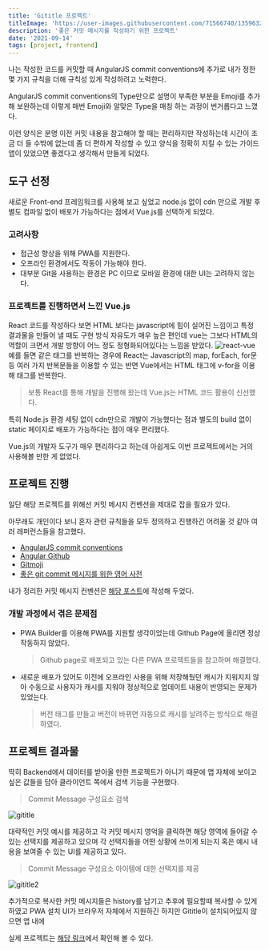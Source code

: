 ```yaml
---
title: 'Gititle 프로젝트'
titleImage: 'https://user-images.githubusercontent.com/71566740/135963287-e5c18f62-da16-4dda-98cb-1dd4a7c2b720.png'
description: '좋은 커밋 메시지를 작성하기 위한 프로젝트'
date: '2021-09-14'
tags: [project, frontend]
---
```


나는 작성한 코드를 커밋할 때 AngularJS commit conventions에 추가로 내가 정한 몇 가지 규칙을 더해 규칙성 있게 작성하려고 노력한다.

AngularJS commit conventions의 Type만으로 설명이 부족한 부분을 Emoji를 추가해 보완하는데 이렇게 매번 Emoji와 알맞은 Type을 매칭 하는 과정이 번거롭다고 느꼈다.

이런 양식은 분명 이전 커밋 내용을 참고해야 할 때는 편리하지만 작성하는데 시간이 조금 더 들 수밖에 없는데 좀 더 편하게 작성할 수 있고 양식을 정확히 지킬 수 있는 가이드 앱이 있었으면 좋겠다고 생각해서 만들게 되었다.

## 도구 선정

새로운 Front-end 프레임워크를 사용해 보고 싶었고 node.js 없이 cdn 만으로 개발 후 별도 컴파일 없이 배포가 가능하다는 점에서 Vue.js를 선택하게 되었다.

### 고려사항

- 접근성 향상을 위해 PWA를 지원한다.
- 오프라인 환경에서도 작동이 가능해야 한다.
- 대부분 Git을 사용하는 환경은 PC 이므로 모바일 환경에 대한 UI는 고려하지 않는다.

### 프로젝트를 진행하면서 느낀 Vue.js

React 코드를 작성하다 보면 HTML 보다는 javascript에 힘이 실어진 느낌이고 특정 결과물을 만들어 낼 때도 구현 방식 자유도가 매우 높은 편인데 vue는 그보다 HTML의 역할이 크면서 개발 방향이 어느 정도 정형화되어있다는 느낌을 받았다.
![react-vue](https://github.com/HyeokjaeLee/hyeokjaelee.github.io/assets/71566740/116b4b96-f807-456f-b08e-62151aba89ea)
예를 들면 같은 태그를 반복하는 경우에 React는 Javascript의 map, forEach, for문등 여러 가지 반복문들을 이용할 수 있는 반면 Vue에서는 HTML 태그에 v-for을 이용해 태그를 반복한다.

> 보통 React를 통해 개발을 진행해 왔는데 Vue.js는 HTML 코드 활용이 신선했다.

특히 Node.js 환경 세팅 없이 cdn만으로 개발이 가능했다는 점과 별도의 build 없이 static 페이지로 배포가 가능하다는 점이 매우 편리했다.

Vue.js의 개발자 도구가 매우 편리하다고 하는데 아쉽게도 이번 프로젝트에서는 거의 사용해볼 만한 게 없었다.

## 프로젝트 진행

일단 해당 프로젝트를 위해선 커밋 메시지 컨벤션을 제대로 잡을 필요가 있다.

아무래도 개인이다 보니 혼자 관련 규칙들을 모두 정의하고 진행하긴 어려울 것 같아 여러 레퍼런스들을 참고했다.

- [AngularJS commit conventions](https://docs.google.com/document/d/1QrDFcIiPjSLDn3EL15IJygNPiHORgU1_OOAqWjiDU5Y/edit)
- [Angular Github](https://github.com/angular/angular/blob/master/CONTRIBUTING.md#type)
- [Gitmoji](https://gitmoji.dev/)
- [좋은 git commit 메시지를 위한 영어 사전](https://blog.ull.im/engineering/2019/03/10/logs-on-git.html)

내가 정리한 커밋 메시지 컨벤션은 [해당 포스트](/good-commit-message)에 작성해 두었다.

### 개발 과정에서 겪은 문제점

- PWA Builder를 이용해 PWA를 지원할 생각이었는데 Github Page에 올리면 정상작동하지 않았다.
  > Github page로 배포되고 있는 다른 PWA 프로젝트들을 참고하며 해결했다.
- 새로운 배포가 있어도 이전에 오프라인 사용을 위해 저장해뒀던 캐시가 지워지지 않아 수동으로 사용자가 캐시를 지워야 정상적으로 업데이트 내용이 반영되는 문제가 있었는다.
  > 버전 태그를 만들고 버전이 바뀌면 자동으로 캐시를 날려주는 방식으로 해결하였다.

## 프로젝트 결과물

딱히 Backend에서 데이터를 받아올 만한 프로젝트가 아니기 때문에 앱 자체에 보이고 싶은 값들을 담아 클라이언트 쪽에서 검색 기능을 구현했다.

> Commit Message 구성요소 검색

![gititle](https://github.com/HyeokjaeLee/hyeokjaelee.github.io/assets/71566740/8116a194-4deb-4c4b-a05d-4f657fe195d4)

대략적인 커밋 예시를 제공하고 각 커밋 메시지 영억을 클릭하면 해당 영역에 들어갈 수 있는 선택지를 제공하고 있으며 각 선택지들을 어떤 상황에 쓰이게 되는지 혹은 예시 내용을 보여줄 수 있는 UI를 제공하고 있다.

> Commit Message 구성요소 아이템에 대한 선택지를 제공

![gititle2](https://github.com/HyeokjaeLee/hyeokjaelee.github.io/assets/71566740/cb16eb52-5376-475d-9221-fee51e3af1d9)

추가적으로 복사한 커밋 메시지들은 history를 남기고 추후에 필요할때 복사할 수 있게 하였고 PWA 설치 UI가 브라우저 자체에서 지원하긴 하지만 Gititle이 설치되어있지 않으면 앱 내에

실제 프로젝트는 [해당 링크](https://hyeokjaelee.github.io/gititle/)에서 확인해 볼 수 있다.
